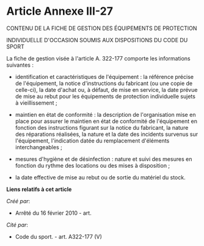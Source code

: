# Article Annexe III-27

CONTENU DE LA FICHE DE GESTION DES ÉQUIPEMENTS DE PROTECTION

INDIVIDUELLE D'OCCASION SOUMIS AUX DISPOSITIONS DU CODE DU SPORT 

La fiche de gestion visée à l'article A. 322-177 comporte les informations suivantes : 

- identification et caractéristiques de l'équipement : la référence précise de l'équipement, la notice d'instructions du
fabricant (ou une copie de celle-ci), la date d'achat ou, à défaut, de mise en service, la date prévue de mise au rebut pour
les équipements de protection individuelle sujets à vieillissement ; 

- maintien en état de conformité : la description de l'organisation mise en place pour assurer le maintien en état de
conformité de l'équipement en fonction des instructions figurant sur la notice du fabricant, la nature des réparations
réalisées, la nature et la date des incidents survenus sur l'équipement, l'indication datée du remplacement d'éléments
interchangeables ; 

- mesures d'hygiène et de désinfection : nature et suivi des mesures en fonction du rythme des locations ou des mises à
disposition ; 

- la date effective de mise au rebut ou de sortie du matériel du stock.

**Liens relatifs à cet article**

_Créé par_:

  - Arrêté du 16 février 2010 - art.

_Cité par_:

  - Code du sport. - art. A322-177 (V)
